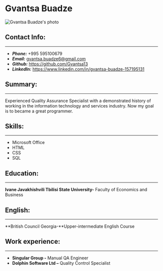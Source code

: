 # Gvantsa Buadze
![Gvantsa Buadze's photo](https://avatars.githubusercontent.com/u/86974161?v=4)

## Contact Info:
---
* **_Phone:_**  +995 595100679
* **_Email:_**  gvantsa.buadze6@gmail.com
* **_Github:_** https://github.com/Gvantsa13
* **_LinkedIn:_** https://www.linkedin.com/in/gvantsa-buadze-157195131

## Summary:
---
Experienced Quality Assurance Specialist with a demonstrated history of working in the information technology and services industry. Now my goal is to became a great programmer.

## Skills: 
---
* Microsoft Office
* HTML
* CSS
* SQL

## Education:
---
**Ivane Javakhishvili Tbilisi State University-** Faculty of Economics and Business

## English:
---
**British Council Georgia-**Upper-intermediate English Course

## Work experience:
---
* **Singular Group -** Manual QA Engineer 
* **Dolphin Software Ltd –** Quality Control Specialist
